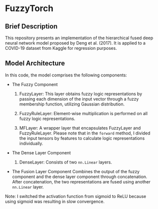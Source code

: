 # FuzzyTorch

## Brief Description
This repository presents an implementation of the hierarchical fused deep neural network model proposed by Deng et al. (2017). It is applied to a COVID-19 dataset from Kaggle for regression purposes.

## Model Architecture
In this code, the model comprises the following components:
* The Fuzzy Component
    1. FuzzyLayer:
        This layer obtains fuzzy logic representations by passing each dimension of the input vector through a fuzzy membership function, utilizing Gaussian distribution.

    2. FuzzyRuleLayer:
        Element-wise multiplication is performed on all fuzzy logic representations.

    3. MFLayer:
        A wrapper layer that encapsulates FuzzyLayer and FuzzyRuleLayer. Please note that in the `forward` method, I divided the input tensors by features to calculate logic representations individually.

* The Dense Layer Component
    1. DenseLayer:
        Consists of two `nn.Linear` layers.

* The Fusion Layer Component
    Combines the output of the fuzzy component and the dense layer component through concatenation. After concatenation, the two representations are fused using another `nn.Linear` layer.

Note: I switched the activation function from sigmoid to ReLU because using sigmoid was resulting in slow convergence.